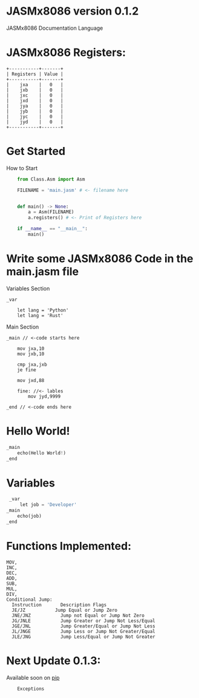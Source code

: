 # JASMx8086 version 0.1.2

JASMx8086 Documentation Language

# JASMx8086 Registers:

    +-----------+-------+
    | Registers | Value |
    +-----------+-------+
    |    jxa    |   0   |
    |    jxb    |   0   |
    |    jxc    |   0   |
    |    jxd    |   0   |
    |    jya    |   0   |
    |    jyb    |   0   |
    |    jyc    |   0   |
    |    jyd    |   0   |
    +-----------+-------+
    
    
# Get Started
  How to Start
```python   
    from Class.Asm import Asm

    FILENAME = 'main.jasm' # <- filename here


    def main() -> None:
        a = Asm(FILENAME)
        a.registers() # <- Print of Registers here

    if __name__ == "__main__":
        main()
``` 
# Write some JASMx8086 Code in the main.jasm file

Variables Section

```assembly
_var 

    let lang = 'Python'
    let lang = 'Rust'

```
    
Main Section 

```assembly
_main // <-code starts here

    mov jxa,10
    mov jxb,10

    cmp jxa,jxb
    je fine

    mov jxd,88

    fine: //<- lables
        mov jyd,9999

_end // <-code ends here

```

# Hello World!
```python
_main
    echo(Hello World!)
_end
```

# Variables
```python
 _var
     let job = 'Developer'
_main
    echo(job)
_end
```

# Functions Implemented:
    MOV,
    INC,
    DEC,
    ADD,
    SUB,
    MUL,
    DIV,
    Conditional Jump:
      Instruction	    Description	Flags
      JE/JZ	          Jump Equal or Jump Zero	
      JNE/JNZ	        Jump not Equal or Jump Not Zero	
      JG/JNLE	        Jump Greater or Jump Not Less/Equal	
      JGE/JNL	        Jump Greater/Equal or Jump Not Less	
      JL/JNGE	        Jump Less or Jump Not Greater/Equal
      JLE/JNG	        Jump Less/Equal or Jump Not Greater


# Next Update 0.1.3:
Available soon on [pip](https://pip.pypa.io/en/stable/)  

```    
    Exceptions
```
  
  
  
